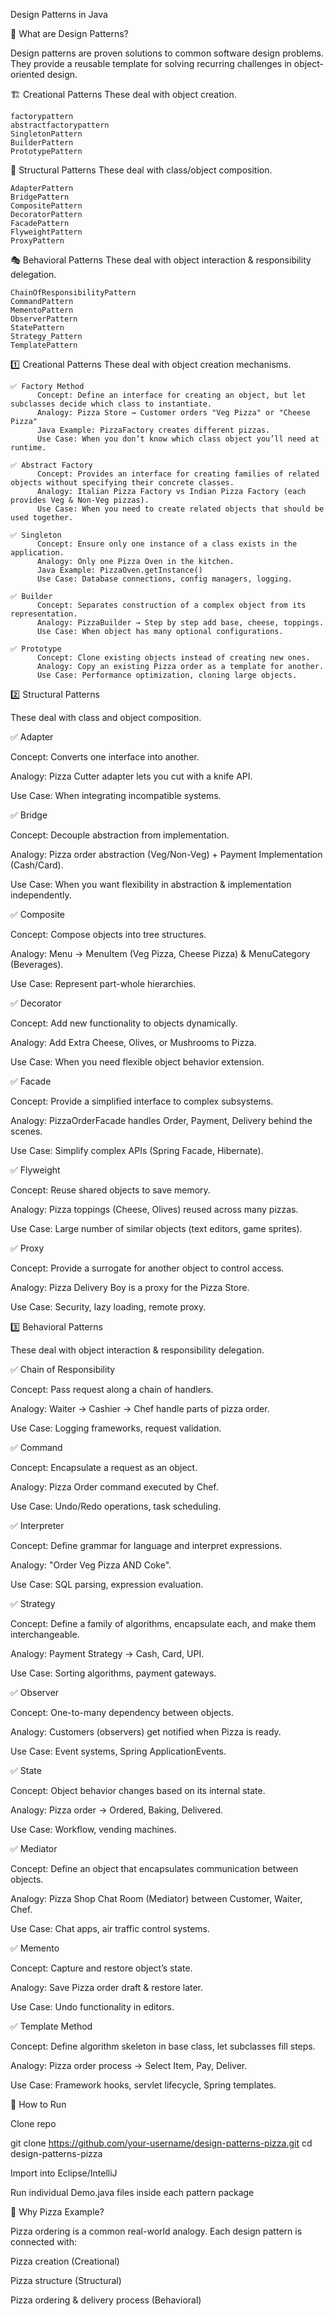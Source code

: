 Design Patterns in Java 

📖 What are Design Patterns?

Design patterns are proven solutions to common software design problems.
They provide a reusable template for solving recurring challenges in object-oriented design.

🏗 Creational Patterns
    These deal with object creation.

    factorypattern
    abstractfactorypattern
    SingletonPattern
    BuilderPattern
    PrototypePattern
    
🧩 Structural Patterns
    These deal with class/object composition.

    AdapterPattern
    BridgePattern
    CompositePattern
    DecoratorPattern
    FacadePattern
    FlyweightPattern
    ProxyPattern

🎭 Behavioral Patterns
    These deal with object interaction & responsibility delegation.

    ChainOfResponsibilityPattern
    CommandPattern
    MementoPattern
    ObserverPattern
    StatePattern
    Strategy_Pattern
    TemplatePattern

1️⃣ Creational Patterns
    These deal with object creation mechanisms.

    ✅ Factory Method
          Concept: Define an interface for creating an object, but let subclasses decide which class to instantiate.
          Analogy: Pizza Store → Customer orders "Veg Pizza" or "Cheese Pizza"
          Java Example: PizzaFactory creates different pizzas.
          Use Case: When you don’t know which class object you’ll need at runtime.

    ✅ Abstract Factory
          Concept: Provides an interface for creating families of related objects without specifying their concrete classes.
          Analogy: Italian Pizza Factory vs Indian Pizza Factory (each provides Veg & Non-Veg pizzas).
          Use Case: When you need to create related objects that should be used together.

    ✅ Singleton
          Concept: Ensure only one instance of a class exists in the application.
          Analogy: Only one Pizza Oven in the kitchen.
          Java Example: PizzaOven.getInstance()
          Use Case: Database connections, config managers, logging.

    ✅ Builder
          Concept: Separates construction of a complex object from its representation.
          Analogy: PizzaBuilder → Step by step add base, cheese, toppings.
          Use Case: When object has many optional configurations.

    ✅ Prototype
          Concept: Clone existing objects instead of creating new ones.
          Analogy: Copy an existing Pizza order as a template for another.
          Use Case: Performance optimization, cloning large objects.

2️⃣ Structural Patterns

These deal with class and object composition.

✅ Adapter

Concept: Converts one interface into another.

Analogy: Pizza Cutter adapter lets you cut with a knife API.

Use Case: When integrating incompatible systems.

✅ Bridge

Concept: Decouple abstraction from implementation.

Analogy: Pizza order abstraction (Veg/Non-Veg) + Payment Implementation (Cash/Card).

Use Case: When you want flexibility in abstraction & implementation independently.

✅ Composite

Concept: Compose objects into tree structures.

Analogy: Menu → MenuItem (Veg Pizza, Cheese Pizza) & MenuCategory (Beverages).

Use Case: Represent part-whole hierarchies.

✅ Decorator

Concept: Add new functionality to objects dynamically.

Analogy: Add Extra Cheese, Olives, or Mushrooms to Pizza.

Use Case: When you need flexible object behavior extension.

✅ Facade

Concept: Provide a simplified interface to complex subsystems.

Analogy: PizzaOrderFacade handles Order, Payment, Delivery behind the scenes.

Use Case: Simplify complex APIs (Spring Facade, Hibernate).

✅ Flyweight

Concept: Reuse shared objects to save memory.

Analogy: Pizza toppings (Cheese, Olives) reused across many pizzas.

Use Case: Large number of similar objects (text editors, game sprites).

✅ Proxy

Concept: Provide a surrogate for another object to control access.

Analogy: Pizza Delivery Boy is a proxy for the Pizza Store.

Use Case: Security, lazy loading, remote proxy.

3️⃣ Behavioral Patterns

These deal with object interaction & responsibility delegation.

✅ Chain of Responsibility

Concept: Pass request along a chain of handlers.

Analogy: Waiter → Cashier → Chef handle parts of pizza order.

Use Case: Logging frameworks, request validation.

✅ Command

Concept: Encapsulate a request as an object.

Analogy: Pizza Order command executed by Chef.

Use Case: Undo/Redo operations, task scheduling.

✅ Interpreter

Concept: Define grammar for language and interpret expressions.

Analogy: "Order Veg Pizza AND Coke".

Use Case: SQL parsing, expression evaluation.

✅ Strategy

Concept: Define a family of algorithms, encapsulate each, and make them interchangeable.

Analogy: Payment Strategy → Cash, Card, UPI.

Use Case: Sorting algorithms, payment gateways.

✅ Observer

Concept: One-to-many dependency between objects.

Analogy: Customers (observers) get notified when Pizza is ready.

Use Case: Event systems, Spring ApplicationEvents.

✅ State

Concept: Object behavior changes based on its internal state.

Analogy: Pizza order → Ordered, Baking, Delivered.

Use Case: Workflow, vending machines.

✅ Mediator

Concept: Define an object that encapsulates communication between objects.

Analogy: Pizza Shop Chat Room (Mediator) between Customer, Waiter, Chef.

Use Case: Chat apps, air traffic control systems.

✅ Memento

Concept: Capture and restore object’s state.

Analogy: Save Pizza order draft & restore later.

Use Case: Undo functionality in editors.

✅ Template Method

Concept: Define algorithm skeleton in base class, let subclasses fill steps.

Analogy: Pizza order process → Select Item, Pay, Deliver.

Use Case: Framework hooks, servlet lifecycle, Spring templates.

🚀 How to Run

Clone repo

git clone https://github.com/your-username/design-patterns-pizza.git
cd design-patterns-pizza


Import into Eclipse/IntelliJ

Run individual Demo.java files inside each pattern package

📌 Why Pizza Example?

Pizza ordering is a common real-world analogy. Each design pattern is connected with:

Pizza creation (Creational)

Pizza structure (Structural)

Pizza ordering & delivery process (Behavioral)
